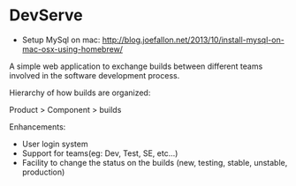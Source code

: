 # DevServe


* Setup MySql on mac: http://blog.joefallon.net/2013/10/install-mysql-on-mac-osx-using-homebrew/

A simple web application to exchange builds between different teams involved in the software development process.

Hierarchy of how builds are organized:

Product > Component > builds

Enhancements:
* User login system
* Support for teams(eg: Dev, Test, SE, etc...)
* Facility to change the status on the builds (new, testing, stable, unstable, production)
